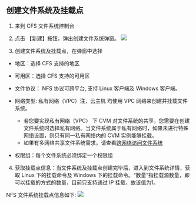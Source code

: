 ## 创建文件系统及挂载点
1. 来到 CFS 文件系统控制台

2. 点击 【新建】按钮，弹出创建文件系统弹窗。
![](http://imgcache.tce.fsphere.cn/image/mc.qcloudimg.com/static/img/a460fe43de1f0dab0ac13081d10bd9ba/image.png)

3. 创建文件系统及挂载点，在弹窗中选择

- 地区：选择 CFS 支持的地区
- 可用区：选择 CFS 支持的可用区
- 文件协议： NFS 协议可跨平台, 支持 Linux 客户端及 Windows 客户端。
- 网络类型: 私有网络（VPC）注，云主机 均使用 VPC 网络来创建并挂载文件系统。

	- 若您要实现私有网络（VPC） 下 CVM 对文件系统的共享，您需要在创建文件系统时选择私有网络。当文件系统属于私有网络时，如果未进行特殊网络设置，则只有同一私有网络内的 CVM 实例能够挂载。
	- 如果有多网络共享文件系统需求，请查看[跨网络访问文件系统](http://tce.fsphere.cn/document/product/582/9764)
	
- 权限组：每个文件系统必须绑定一个权限组 
	
4. 获取挂载点信息：当文件系统及挂载点创建完毕后，进入到文件系统详情，获取 Linux 下的挂载命令及 Windows 下的挂载命令。“数量”指挂载源数量，即可以挂载的方式的数量，目前只支持通过 IP 挂载，故该值为1。

NFS 文件系统挂载点信息如下:
![](http://imgcache.tce.fsphere.cn/image/mc.qcloudimg.com/static/img/f50435216defb4083874bc78d568001e/image.png)


